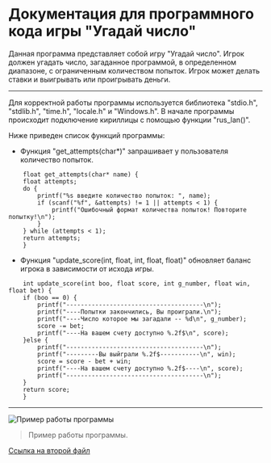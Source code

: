# Документация для программного кода игры "Угадай число"

Данная программа представляет собой игру "Угадай число". Игрок должен угадать число, загаданное программой, в определенном диапазоне, с ограниченным количеством попыток. Игрок может делать ставки и выигрывать или проигрывать деньги.

***

Для корректной работы программы используется библиотека "stdio.h", "stdlib.h", "time.h", "locale.h" и "Windows.h".
В начале программы происходит подключение кириллицы с помощью функции "rus_lan()".

Ниже приведен список функций программы:

+ Функция "get_attempts(char*)" запрашивает у пользователя количество попыток.
```
	float get_attempts(char* name) {
	float attempts;
	do {
		printf("%s введите количество попыток: ", name);
		if (scanf("%f", &attempts) != 1 || attempts < 1) {
			printf("Ошибочный формат количества попыток! Повторите попытку!\n");
		}
	} while (attempts < 1);
	return attempts;
	}
```
+ Функция "update_score(int, float, int, float, float)" обновляет баланс игрока в зависимости от исхода игры.
```
	int update_score(int boo, float score, int g_number, float win, float bet) {
	if (boo == 0) {
		printf("--------------------------------------\n");
		printf("----Попытки закончились, Вы проиграли.\n");
		printf("----Число которое мы загадали -- %d\n", g_number);
		score -= bet;
		printf("----На вашем счету доступно %.2f$\n", score);
	}else {
		printf("--------------------------------------\n");
		printf("---------Вы выйграли %.2f$-----------\n", win);
		score = score - bet + win;
		printf("----На вашем счету доступно %.2f$----\n", score);
		printf("--------------------------------------\n");
	}
	return score;
	}
```

***

![Пример работы программы](https://sun9-32.userapi.com/impg/7q_Fzu-XeKHpR2wUXLcxalzIP2qUy3KbxzDFPQ/9AhNZsZINYs.jpg?size=1062x527&quality=96&sign=e45c575e6ec7ed736f94b31b5f780448&type=album)

> Пример работы программы.

[Ссылка на второй файл](./second_file)
